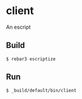 client
=====

An escript

Build
-----

    $ rebar3 escriptize

Run
---

    $ _build/default/bin/client
